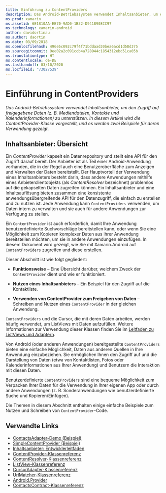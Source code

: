 ```yaml
---
title: Einführung zu ContentProviders
description: Das Android-Betriebssystem verwendet Inhaltsanbieter, um den Zugriff auf freigegebene Daten (z. B. Mediendateien, Kontakte und Kalenderinformationen) zu unterstützen. In diesem Artikel wird die ContentProvider-Klasse vorgestellt, und es werden zwei Beispiele für deren Verwendung gezeigt.
ms.prod: xamarin
ms.assetid: 6E1810AA-EB70-9AD0-1B32-D9418908CC97
ms.technology: xamarin-android
author: davidortinau
ms.author: daortin
ms.date: 03/09/2018
ms.openlocfilehash: 496e5c092c79f4f71bddaad30bea6acd1d58d375
ms.sourcegitcommit: 9ee02a2c091ccb4a728944c1854312ebd51ca05b
ms.translationtype: HT
ms.contentlocale: de-DE
ms.lasthandoff: 03/10/2020
ms.locfileid: "73027539"
---
```

# <a name="intro-to-contentproviders"></a>Einführung in ContentProviders

_Das Android-Betriebssystem verwendet Inhaltsanbieter, um den Zugriff auf freigegebene Daten (z. B. Mediendateien, Kontakte und Kalenderinformationen) zu unterstützen. In diesem Artikel wird die ContentProvider-Klasse vorgestellt, und es werden zwei Beispiele für deren Verwendung gezeigt._

## <a name="content-providers-overview"></a>Inhaltsanbieter: Übersicht

Ein *ContentProvider* kapselt ein Datenrepository und stellt eine API für den Zugriff darauf bereit. Der Anbieter ist als Teil einer Android-Anwendung vorhanden, die in der Regel auch eine Benutzeroberfläche zum Anzeigen und Verwalten der Daten bereitstellt. Der Hauptvorteil der Verwendung eines Inhaltsanbieters besteht darin, dass andere Anwendungen mithilfe eines Anbieterclientobjekts (als *ContentResolver* bezeichnet) problemlos auf die gekapselten Daten zugreifen können. Ein Inhaltsanbieter und eine Inhaltsauflösung bieten zusammen eine konsistente anwendungsübergreifende API für den Datenzugriff, die einfach zu erstellen und zu nutzen ist. Jede Anwendung kann `ContentProviders` verwenden, um Daten intern zu verwalten und sie auch für andere Anwendungen zur Verfügung zu stellen.

Ein `ContentProvider` ist auch erforderlich, damit Ihre Anwendung benutzerdefinierte Suchvorschläge bereitstellen kann, oder wenn Sie eine Möglichkeit zum Kopieren komplexer Daten aus Ihrer Anwendung bereitstellen möchten, um sie in andere Anwendungen einzufügen. In diesem Dokument wird gezeigt, wie Sie mit Xamarin.Android auf `ContentProviders` zugreifen und diese erstellen.

Dieser Abschnitt ist wie folgt gegliedert:

- **Funktionsweise** &ndash; Eine Übersicht darüber, welchem Zweck der `ContentProvider` dient und wie er funktioniert.

- **Nutzen eines Inhaltsanbieters** &ndash; Ein Beispiel für den Zugriff auf die Kontaktliste.

- **Verwenden von ContentProvider zum Freigeben von Daten** &ndash; Schreiben und Nutzen eines `ContentProvider` in der gleichen Anwendung.

`ContentProviders` und die Cursor, die mit deren Daten arbeiten, werden häufig verwendet, um ListViews mit Daten aufzufüllen. Weitere Informationen zur Verwendung dieser Klassen finden Sie im [Leitfaden zu ListViews und Adaptern](~/android/user-interface/layouts/list-view/index.md).

Von Android (oder anderen Anwendungen) bereitgestellte `ContentProviders` bieten eine einfache Möglichkeit, Daten aus anderen Quellen in Ihre Anwendung einzubeziehen. Sie ermöglichen Ihnen den Zugriff auf und die Darstellung von Daten (etwa von Kontaktlisten, Fotos oder Kalenderinformationen aus Ihrer Anwendung) und Benutzern die Interaktion mit diesen Daten.

Benutzerdefinierte `ContentProviders` sind eine bequeme Möglichkeit zum Verpacken Ihrer Daten für die Verwendung in Ihrer eigenen App oder durch andere Anwendungen (z. B. Sonderanwendungen wie benutzerdefinierte Suche und Kopieren/Einfügen).

Die Themen in diesem Abschnitt enthalten einige einfache Beispiele zum Nutzen und Schreiben von `ContentProvider`-Code.

## <a name="related-links"></a>Verwandte Links

- [ContactsAdapter-Demo (Beispiel)](https://docs.microsoft.com/samples/xamarin/monodroid-samples/platformfeatures-contactsadapterdemo)
- [SimpleContentProvider (Beispiel)](https://docs.microsoft.com/samples/xamarin/monodroid-samples/platformfeatures-simplecontentprovider)
- [Inhaltsanbieter: Entwicklerleitfaden](https://developer.android.com/guide/topics/providers/content-providers.html)
- [ContentProvider-Klassenreferenz](xref:Android.Content.ContentProvider)
- [ContentResolver-Klassenreferenz](xref:Android.Content.ContentResolver)
- [ListView-Klassenreferenz](xref:Android.Widget.ListView)
- [CursorAdapter-Klassenreferenz](xref:Android.Widget.CursorAdapter)
- [UriMatcher-Klassenreferenz](xref:Android.Content.UriMatcher)
- [Android.Provider](xref:Android.Provider)
- [ContactsContract-Klassenreferenz](xref:Android.Provider.ContactsContract)
